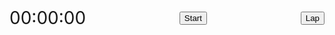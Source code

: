 <!DOCTYPE html>
<html>
  <head>
    <title>Stopwatch</title>
  </head>
  <body>
    <div id="stopwatch">
      <p id="time">00:00:00</p>
      <button id="start-stop-btn">Start</button>
      <button id="lap-btn">Lap</button>
    </div>
    <ul id="laps"></ul>
    
<style>
      #stopwatch {
        display: flex;
        align-items: center;
        justify-content: space-between;
      }
      
      #time {
        font-size: 2em;
        margin: 0;
      }
      
      #laps {
        list-style: none;
        padding: 0;
      }
      
      #laps li {
        font-size: 1.5em;
        margin-bottom: 0.5em;
      }
    </style>
    
<script>
      const stopwatch = document.querySelector("#stopwatch");
      const time = document.querySelector("#time");
      const startStopBtn = document.querySelector("#start-stop-btn");
      const lapBtn = document.querySelector("#lap-btn");
      const laps = document.querySelector("#laps");
      
      let isRunning = false;
      let interval;
      let elapsedTime = 0;
      let lapTime = 0;
      
      function startStop() {
        if (isRunning) {
          clearInterval(interval);
          isRunning = false;
          lapTime = 0;
          startStopBtn.textContent = "Start";
        } else {
          interval = setInterval(updateTime, 10);
          isRunning = true;
          startStopBtn.textContent = "Stop";
        }
      }
      
      function updateTime() {
        elapsedTime += 10;
        lapTime += 10;
        
        let minutes = Math.floor(elapsedTime / 6000);
        let seconds = Math.floor(elapsedTime / 100) % 60;
        let milliseconds = elapsedTime % 100;
        
        minutes = minutes.toString().padStart(2, "0");
        seconds = seconds.toString().padStart(2, "0");
        milliseconds = milliseconds.toString().padStart(2, "0");
        
        time.textContent = `${minutes}:${seconds}:${milliseconds}`;
      }
      
      function lap() {
        const lapTimeFormatted = formatTime(lapTime);
        laps.insertAdjacentHTML("beforeend", `<li>${lapTimeFormatted}</li>`);
        lapTime = 0;
      }
      
      function formatTime(time) {
        let minutes = Math.floor(time / 6000);
        let seconds = Math.floor(time / 100) % 60;
        let milliseconds = time % 100;
        
        minutes = minutes.to
